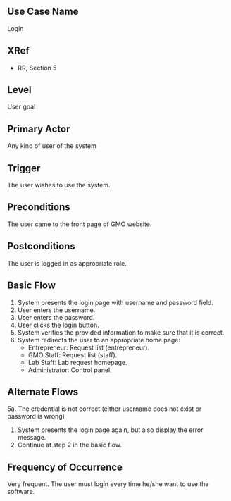 

Use Case Name
-------------
Login

XRef
----
* RR, Section 5

Level
-----
User goal

Primary Actor
-------------
Any kind of user of the system

Trigger
-------
The user wishes to use the system.

Preconditions
-------------
The user came to the front page of GMO website.

Postconditions
--------------
The user is logged in as appropriate role.

Basic Flow
----------
1. System presents the login page with username and password field.
2. User enters the username.
3. User enters the password.
4. User clicks the login button.
5. System verifies the provided information to make sure that it is correct.
6. System redirects the user to an appropriate home page:
	* Entrepreneur: Request list (entrepreneur).
	* GMO Staff: Request list (staff).
	* Lab Staff: Lab request homepage.
	* Administrator: Control panel.

Alternate Flows
---------------
5a. The credential is not correct (either username does not exist or password is wrong)

1. System presents the login page again, but also display the error message.
2. Continue at step 2 in the basic flow.


Frequency of Occurrence
-----------------------
Very frequent. The user must login every time he/she want to use the software.




